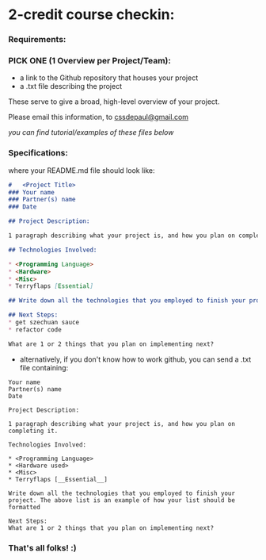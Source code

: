 # 2-credit course checkin:

### Requirements:

### PICK ONE (1 Overview per Project/Team):
* a link to the Github repository that houses your project
* a .txt file describing the project

These serve to give a broad, high-level overview of your project.
 
Please email this information, to cssdepaul@gmail.com

*you can find tutorial/examples of these files below*

### Specifications:
where your README.md file should look like:
```markdown
#   <Project Title>
### Your name
### Partner(s) name
### Date

## Project Description:

1 paragraph describing what your project is, and how you plan on completing it.

## Technologies Involved:

* <Programming Language>
* <Hardware>
* <Misc>
* Terryflaps [Essential]

## Write down all the technologies that you employed to finish your project. The above 

## Next Steps:
* get szechuan sauce
* refactor code

What are 1 or 2 things that you plan on implementing next?
```

* alternatively, if you don't know how to work github, you can send a .txt file containing:

```text
Your name
Partner(s) name
Date

Project Description:

1 paragraph describing what your project is, and how you plan on completing it.

Technologies Involved:

* <Programming Language>
* <Hardware used>
* <Misc>
* Terryflaps [__Essential__]

Write down all the technologies that you employed to finish your project. The above list is an example of how your list should be formatted

Next Steps:
What are 1 or 2 things that you plan on implementing next?
```

### That's all folks! :)

